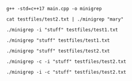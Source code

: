 ```
g++ -std=c++17 main.cpp -o minigrep
```

```
cat testfiles/test2.txt | ./minigrep "mary"
```

```
./minigrep -i "stuff" testfiles/test1.txt
```

```
./minigrep "stuff" testfiles/test1.txt

```

```
./minigrep "stuff" testfiles/test2.txt
```

```
./minigrep -c -i "stuff" testfiles/test2.txt
```

```
./minigrep -i -c "stuff" testfiles/test2.txt
```
